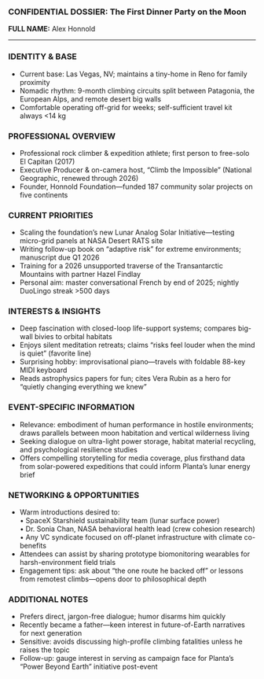 ### CONFIDENTIAL DOSSIER: The First Dinner Party on the Moon

**FULL NAME:** Alex Honnold

---
### IDENTITY & BASE
- Current base: Las Vegas, NV; maintains a tiny-home in Reno for family proximity  
- Nomadic rhythm: 9-month climbing circuits split between Patagonia, the European Alps, and remote desert big walls  
- Comfortable operating off-grid for weeks; self-sufficient travel kit always <14 kg

### PROFESSIONAL OVERVIEW
- Professional rock climber & expedition athlete; first person to free-solo El Capitan (2017)  
- Executive Producer & on-camera host, “Climb the Impossible” (National Geographic, renewed through 2026)  
- Founder, Honnold Foundation—funded 187 community solar projects on five continents

### CURRENT PRIORITIES
- Scaling the foundation’s new Lunar Analog Solar Initiative—testing micro-grid panels at NASA Desert RATS site  
- Writing follow-up book on “adaptive risk” for extreme environments; manuscript due Q1 2026  
- Training for a 2026 unsupported traverse of the Transantarctic Mountains with partner Hazel Findlay  
- Personal aim: master conversational French by end of 2025; nightly DuoLingo streak >500 days

### INTERESTS & INSIGHTS
- Deep fascination with closed-loop life-support systems; compares big-wall bivies to orbital habitats  
- Enjoys silent meditation retreats; claims “risks feel louder when the mind is quiet” (favorite line)  
- Surprising hobby: improvisational piano—travels with foldable 88-key MIDI keyboard  
- Reads astrophysics papers for fun; cites Vera Rubin as a hero for “quietly changing everything we knew”

### EVENT-SPECIFIC INFORMATION
- Relevance: embodiment of human performance in hostile environments; draws parallels between moon habitation and vertical wilderness living  
- Seeking dialogue on ultra-light power storage, habitat material recycling, and psychological resilience studies  
- Offers compelling storytelling for media coverage, plus firsthand data from solar-powered expeditions that could inform Planta’s lunar energy brief

### NETWORKING & OPPORTUNITIES
- Warm introductions desired to:  
  • SpaceX Starshield sustainability team (lunar surface power)  
  • Dr. Sonia Chan, NASA behavioral health lead (crew cohesion research)  
  • Any VC syndicate focused on off-planet infrastructure with climate co-benefits  
- Attendees can assist by sharing prototype biomonitoring wearables for harsh-environment field trials  
- Engagement tips: ask about “the one route he backed off” or lessons from remotest climbs—opens door to philosophical depth

### ADDITIONAL NOTES
- Prefers direct, jargon-free dialogue; humor disarms him quickly  
- Recently became a father—keen interest in future-of-Earth narratives for next generation  
- Sensitive: avoids discussing high-profile climbing fatalities unless he raises the topic  
- Follow-up: gauge interest in serving as campaign face for Planta’s “Power Beyond Earth” initiative post-event